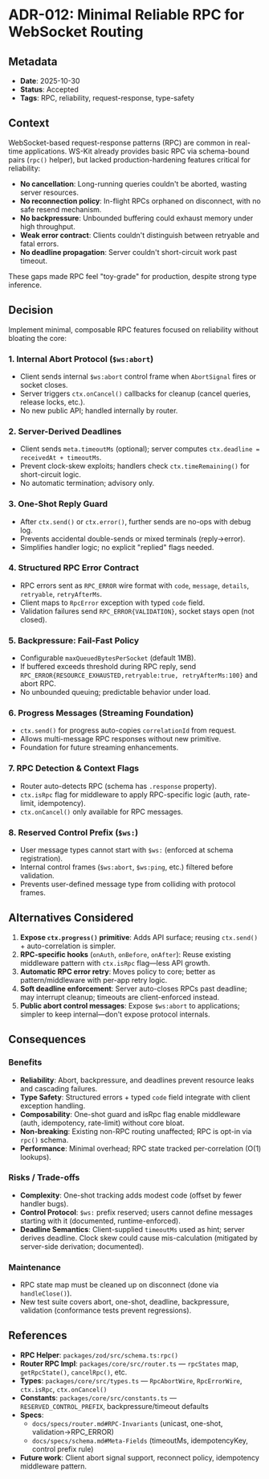 # ADR-012: Minimal Reliable RPC for WebSocket Routing

## Metadata

- **Date**: 2025-10-30
- **Status**: Accepted
- **Tags**: RPC, reliability, request-response, type-safety

## Context

WebSocket-based request-response patterns (RPC) are common in real-time applications. WS-Kit already provides basic RPC via schema-bound pairs (`rpc()` helper), but lacked production-hardening features critical for reliability:

- **No cancellation**: Long-running queries couldn't be aborted, wasting server resources.
- **No reconnection policy**: In-flight RPCs orphaned on disconnect, with no safe resend mechanism.
- **No backpressure**: Unbounded buffering could exhaust memory under high throughput.
- **Weak error contract**: Clients couldn't distinguish between retryable and fatal errors.
- **No deadline propagation**: Server couldn't short-circuit work past timeout.

These gaps made RPC feel "toy-grade" for production, despite strong type inference.

## Decision

Implement minimal, composable RPC features focused on reliability without bloating the core:

### 1. **Internal Abort Protocol** (`$ws:abort`)

- Client sends internal `$ws:abort` control frame when `AbortSignal` fires or socket closes.
- Server triggers `ctx.onCancel()` callbacks for cleanup (cancel queries, release locks, etc.).
- No new public API; handled internally by router.

### 2. **Server-Derived Deadlines**

- Client sends `meta.timeoutMs` (optional); server computes `ctx.deadline = receivedAt + timeoutMs`.
- Prevent clock-skew exploits; handlers check `ctx.timeRemaining()` for short-circuit logic.
- No automatic termination; advisory only.

### 3. **One-Shot Reply Guard**

- After `ctx.send()` or `ctx.error()`, further sends are no-ops with debug log.
- Prevents accidental double-sends or mixed terminals (reply→error).
- Simplifies handler logic; no explicit "replied" flags needed.

### 4. **Structured RPC Error Contract**

- RPC errors sent as `RPC_ERROR` wire format with `code`, `message`, `details`, `retryable`, `retryAfterMs`.
- Client maps to `RpcError` exception with typed `code` field.
- Validation failures send `RPC_ERROR{VALIDATION}`, socket stays open (not closed).

### 5. **Backpressure: Fail-Fast Policy**

- Configurable `maxQueuedBytesPerSocket` (default 1MB).
- If buffered exceeds threshold during RPC reply, send `RPC_ERROR{RESOURCE_EXHAUSTED,retryable:true, retryAfterMs:100}` and abort RPC.
- No unbounded queuing; predictable behavior under load.

### 6. **Progress Messages (Streaming Foundation)**

- `ctx.send()` for progress auto-copies `correlationId` from request.
- Allows multi-message RPC responses without new primitive.
- Foundation for future streaming enhancements.

### 7. **RPC Detection & Context Flags**

- Router auto-detects RPC (schema has `.response` property).
- `ctx.isRpc` flag for middleware to apply RPC-specific logic (auth, rate-limit, idempotency).
- `ctx.onCancel()` only available for RPC messages.

### 8. **Reserved Control Prefix** (`$ws:`)

- User message types cannot start with `$ws:` (enforced at schema registration).
- Internal control frames (`$ws:abort`, `$ws:ping`, etc.) filtered before validation.
- Prevents user-defined message type from colliding with protocol frames.

## Alternatives Considered

1. **Expose `ctx.progress()` primitive**: Adds API surface; reusing `ctx.send()` + auto-correlation is simpler.
2. **RPC-specific hooks** (`onAuth`, `onBefore`, `onAfter`): Reuse existing middleware pattern with `ctx.isRpc` flag—less API growth.
3. **Automatic RPC error retry**: Moves policy to core; better as pattern/middleware with per-app retry logic.
4. **Soft deadline enforcement**: Server auto-closes RPCs past deadline; may interrupt cleanup; timeouts are client-enforced instead.
5. **Public abort control messages**: Expose `$ws:abort` to applications; simpler to keep internal—don't expose protocol internals.

## Consequences

### Benefits

- **Reliability**: Abort, backpressure, and deadlines prevent resource leaks and cascading failures.
- **Type Safety**: Structured errors + typed `code` field integrate with client exception handling.
- **Composability**: One-shot guard and isRpc flag enable middleware (auth, idempotency, rate-limit) without core bloat.
- **Non-breaking**: Existing non-RPC routing unaffected; RPC is opt-in via `rpc()` schema.
- **Performance**: Minimal overhead; RPC state tracked per-correlation (O(1) lookups).

### Risks / Trade-offs

- **Complexity**: One-shot tracking adds modest code (offset by fewer handler bugs).
- **Control Protocol**: `$ws:` prefix reserved; users cannot define messages starting with it (documented, runtime-enforced).
- **Deadline Semantics**: Client-supplied `timeoutMs` used as hint; server derives deadline. Clock skew could cause mis-calculation (mitigated by server-side derivation; documented).

### Maintenance

- RPC state map must be cleaned up on disconnect (done via `handleClose()`).
- New test suite covers abort, one-shot, deadline, backpressure, validation (conformance tests prevent regressions).

## References

- **RPC Helper**: `packages/zod/src/schema.ts:rpc()`
- **Router RPC Impl**: `packages/core/src/router.ts` — `rpcStates` map, `getRpcState()`, `cancelRpc()`, etc.
- **Types**: `packages/core/src/types.ts` — `RpcAbortWire`, `RpcErrorWire`, `ctx.isRpc`, `ctx.onCancel()`
- **Constants**: `packages/core/src/constants.ts` — `RESERVED_CONTROL_PREFIX`, backpressure/timeout defaults
- **Specs**:
  - `docs/specs/router.md#RPC-Invariants` (unicast, one-shot, validation→RPC_ERROR)
  - `docs/specs/schema.md#Meta-Fields` (timeoutMs, idempotencyKey, control prefix rule)
- **Future work**: Client abort signal support, reconnect policy, idempotency middleware pattern.

